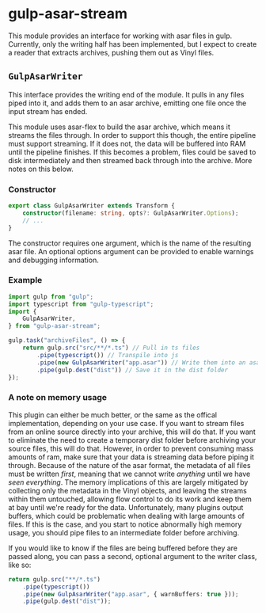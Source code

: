 # gulp-asar-stream

This module provides an interface for working with asar files in gulp. Currently, only the writing half has been implemented, but I expect to create a reader that extracts archives, pushing them out as Vinyl files.

## `GulpAsarWriter`

This interface provides the writing end of the module. It pulls in any files piped into it, and adds them to an asar archive, emitting one file once the input stream has ended.

This module uses asar-flex to build the asar archive, which means it streams the files through. In order to support this though, the entire pipeline must support streaming. If it does not, the data will be buffered into RAM until the pipeline finishes. If this becomes a problem, files could be saved to disk intermediately and then streamed back through into the archive. More notes on this below.

### Constructor

```typescript
export class GulpAsarWriter extends Transform {
    constructor(filename: string, opts?: GulpAsarWriter.Options);
	// ...
}
```

The constructor requires one argument, which is the name of the resulting asar file. An optional options argument can be provided to enable warnings and debugging information.

### Example
```typescript
import gulp from "gulp";
import typescript from "gulp-typescript";
import {
	GulpAsarWriter,
} from "gulp-asar-stream";

gulp.task("archiveFiles", () => {
	return gulp.src("src/**/*.ts") // Pull in ts files
		.pipe(typescript()) // Transpile into js
		.pipe(new GulpAsarWriter("app.asar")) // Write them into an asar archive named app.asar
		.pipe(gulp.dest("dist")) // Save it in the dist folder
});
```

### A note on memory usage

This plugin can either be much better, or the same as the offical implementation, depending on your use case. If you want to stream files from an online source directly into your archive, this will do that. If you want to eliminate the need to create a temporary dist folder before archiving your source files, this will do that. However, in order to prevent consuming mass amounts of ram, make sure that your data is streaming data before piping it through. Because of the nature of the asar format, the metadata of all files must be written *first*, meaning that we cannot write *anything* until we have *seen* *everything*. The memory implications of this are largely mitigated by collecting only the metadata in the Vinyl objects, and leaving the streams within them untouched, allowing flow control to do its work and keep them at bay until we're ready for the data. Unfortunately, many plugins output buffers, which could be problematic when dealing with large amounts of files. If this is the case, and you start to notice abnormally high memory usage, you should pipe files to an intermediate folder before archiving.

If you would like to know if the files are being buffered before they are passed along, you can pass a second, optional argument to the writer class, like so:
```typescript
return gulp.src("**/*.ts")
	.pipe(typescript())
	.pipe(new GulpAsarWriter("app.asar", { warnBuffers: true }));
	.pipe(gulp.dest("dist"));
```
